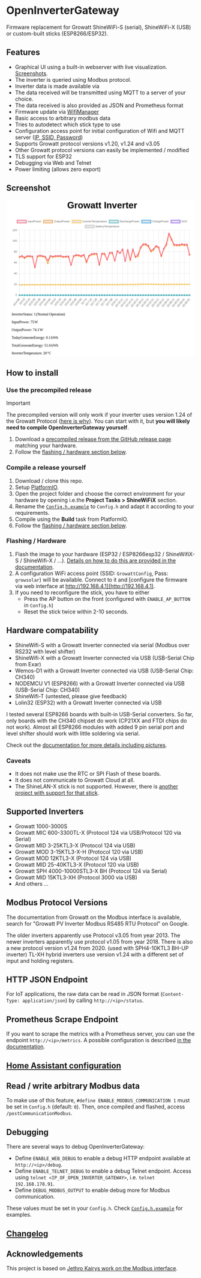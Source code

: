# OpenInverterGateway

Firmware replacement for Growatt ShineWiFi-S (serial), ShineWiFi-X (USB) or custom-built sticks (ESP8266/ESP32).

## Features

* Graphical UI using a built-in webserver with live visualization. [Screenshots](#screenshot).
* The inverter is queried using Modbus protocol.
* Inverter data is made available via
* The data received will be transmitted using MQTT to a server of your choice.
* The data received is also provided as JSON and Prometheus format
* Firmware update via [WifiManager](https://github.com/tzapu/WiFiManager)
* Basic access to arbitrary modbus data
* Tries to autodetect which stick type to use
* Configuration access point for initial configuration of Wifi and MQTT server ([IP, SSID, Password](#flashing--hardware))
* Supports Growatt protocol versions v1.20, v1.24 and v3.05
* Other Growatt protocol versions can easily be implemented / modified
* TLS support for ESP32
* Debugging via Web and Telnet
* Power limiting (allows zero export)

## Screenshot

<p align="center"><img width="500px" alt="creenshot of the OpenInverterGateway Web UI" class="recess" src="./Doc/Screenshot.png" /></p>

## How to install

### Use the precompiled release

> [!IMPORTANT]
> The precompiled version will only work if your inverter uses version 1.24 of the
> Growatt Protocol ([here is why](SRC/ShineWiFi-ModBus/Config.h.example#L16)).
> You can start with it, but **you will likely need to compile OpenInverterGateway yourself**.

1. Download a [precompiled release from the GitHub release page](https://github.com/OpenInverterGateway/OpenInverterGateway/releases/) matching your hardware.
2. Follow the [flashing / hardware section below](#flashing--hardware).

### Compile a release yourself

1. Download / clone this repo.
2. Setup [PlatformIO](https://platformio.org/).
3. Open the project folder and choose the correct environment for your hardware by opening i.e.the **Project Tasks > ShineWiFiX** section.
4. Rename the [`Config.h.example`](SRC/ShineWiFi-ModBus/Config.h.example) to `Config.h` and adapt it according to your requirements.
5. Compile using the **Build** task from PlatformIO.
6. Follow the [flashing / hardware section below](#flashing--hardware).

### Flashing / Hardware

1. Flash the image to your hardware (ESP32 / ESP8266esp32 / ShineWifiX-S / ShineWifi-X / …). [Details on how to do this are provided in the documentation](/Doc/).
2. A configuration WiFi access point (SSID: `GrowattConfig`, Pass: `growsolar`) will be available.
   Connect to it and [configure the firmware via web interface at http://192.168.4.1](http://192.168.4.1).
3. If you need to reconfigure the stick, you have to either
   * Press the AP button on the front (configured with `ENABLE_AP_BUTTON` in `Config.h`)
   * Reset the stick twice within 2-10 seconds.

## Hardware compatability

* ShineWifi-S with a Growatt Inverter connected via serial (Modbus over RS232 with level shifter)
* ShineWifi-X with a Growatt Inverter connected via USB (USB-Serial Chip from Exar)
* Wemos-D1 with a Growatt Inverter connected via USB (USB-Serial Chip: CH340)
* NODEMCU V1 (ESP8266) with a Growatt Inverter connected via USB (USB-Serial Chip: CH340)
* ShineWifi-T (untested, please give feedback)
* Lolin32 (ESP32) with a Growatt Inverter connected via USB

I tested several ESP8266 boards with built-in USB-Serial converters.
So far, only boards with the CH340 chipset do work (CP21XX and FTDI chips do not work).
Almost all ESP8266 modules with added 9 pin serial port and level shifter should work with little soldering via serial.

Check out the [documentation for more details including pictures](Doc/).

### Caveats

* It does not make use the RTC or SPI Flash of these boards.
* It does not communicate to Growatt Cloud at all.
* The ShineLAN-X stick is not supported. However, there is [another project with support for that stick](https://github.com/mwalle/shinelanx-modbus).

## Supported Inverters

* Growatt 1000-3000S
* Growatt MIC 600-3300TL-X (Protocol 124 via USB/Protocol 120 via Serial)
* Growatt MID 3-25KTL3-X (Protocol 124 via USB)
* Growatt MOD 3-15KTL3-X-H (Protocol 120 via USB)
* Growatt MOD 12KTL3-X (Protocol 124 via USB)
* Growatt MID 25-40KTL3-X (Protocol 120 via USB)
* Growatt SPH 4000-10000STL3-X BH (Protocol 124 via Serial)
* Growatt MID 15KTL3-XH (Protocol 3000 via USB)
* And others …

## Modbus Protocol Versions

The documentation from Growatt on the Modbus interface is available, search for "Growatt PV Inverter Modbus RS485 RTU Protocol" on Google.

The older inverters apparently use Protocol v3.05 from year 2013.
The newer inverters apparently use protocol v1.05 from year 2018.
There is also a new protocol version v1.24 from 2020. (used with SPH4-10KTL3 BH-UP inverter)
TL-XH hybrid inverters use version v1.24 with a different set of input and holding registers.

## HTTP JSON Endpoint

For IoT applications, the raw data can be read in JSON format (`Content-Type: application/json`) by calling `http://<ip>/status`.

## Prometheus Scrape Endpoint

If you want to scrape the metrics with a Prometheus server, you can use the endpoint `http://<ip>/metrics`.
A possible configuration is described [in the documentation](Doc/Prometheus.md).

## [Home Assistant configuration](Doc/MQTT.md)

## Read / write arbitrary Modbus data

To make use of this feature, `#define ENABLE_MODBUS_COMMUNICATION 1` must be set in `Config.h` (default: `0`).
Then, once compiled and flashed, access `/postCommunicationModbus`.

## Debugging

There are several ways to debug OpenInverterGateway:

* Define `ENABLE_WEB_DEBUG` to enable a debug HTTP endpoint available at `http://<ip>/debug`.
* Define `ENABLE_TELNET_DEBUG` to enable a debug Telnet endpoint. Access using `telnet <IP_OF_OPEN_INVERTER_GATEWAY>`, i.e. `telnet 192.168.178.91`.
* Define `DEBUG_MODBUS_OUTPUT` to enable debug more for Modbus communication.

These values must be set in your `Config.h`.
Check [`Config.h.example`](./SRC/ShineWiFi-ModBus/Config.h.example) for examples.

## [Changelog](CHANGELOG.md)

## Acknowledgements

This project is based on [Jethro Kairys work on the Modbus interface](https://github.com/jkairys/growatt-esp8266).
